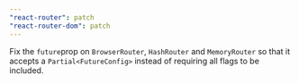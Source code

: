 ```yaml
---
"react-router": patch
"react-router-dom": patch
---
```


Fix the `future`prop on `BrowserRouter`, `HashRouter` and `MemoryRouter` so that it accepts a `Partial<FutureConfig>` instead of requiring all flags to be included.
